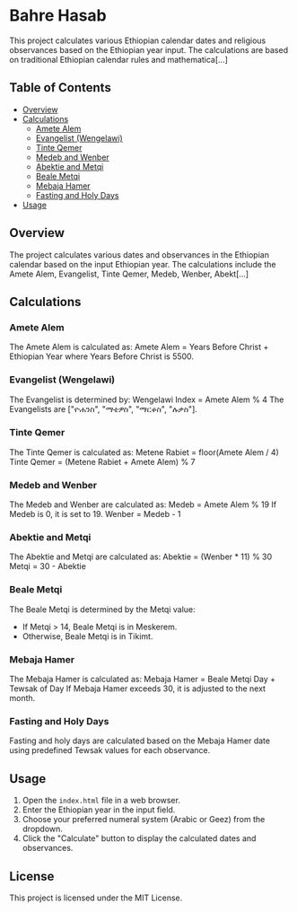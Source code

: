 # Bahre Hasab

This project calculates various Ethiopian calendar dates and religious observances based on the Ethiopian year input. The calculations are based on traditional Ethiopian calendar rules and mathematica[...]

## Table of Contents

- [Overview](#overview)
- [Calculations](#calculations)
  - [Amete Alem](#amete-alem)
  - [Evangelist (Wengelawi)](#evangelist-wengelawi)
  - [Tinte Qemer](#tinte-qemer)
  - [Medeb and Wenber](#medeb-and-wenber)
  - [Abektie and Metqi](#abektie-and-metqi)
  - [Beale Metqi](#beale-metqi)
  - [Mebaja Hamer](#mebaja-hamer)
  - [Fasting and Holy Days](#fasting-and-holy-days)
- [Usage](#usage)

## Overview

The project calculates various dates and observances in the Ethiopian calendar based on the input Ethiopian year. The calculations include the Amete Alem, Evangelist, Tinte Qemer, Medeb, Wenber, Abekt[...]

## Calculations

### Amete Alem

The Amete Alem is calculated as:
Amete Alem = Years Before Christ + Ethiopian Year
where Years Before Christ is 5500.

### Evangelist (Wengelawi)

The Evangelist is determined by:
Wengelawi Index = Amete Alem % 4
The Evangelists are ["ዮሐንስ", "ማቴዎስ", "ማርቆስ", "ሉቃስ"].

### Tinte Qemer

The Tinte Qemer is calculated as:
Metene Rabiet = floor(Amete Alem / 4)
Tinte Qemer = (Metene Rabiet + Amete Alem) % 7

### Medeb and Wenber

The Medeb and Wenber are calculated as:
Medeb = Amete Alem % 19
If Medeb is 0, it is set to 19.
Wenber = Medeb - 1

### Abektie and Metqi

The Abektie and Metqi are calculated as:
Abektie = (Wenber * 11) % 30
Metqi = 30 - Abektie

### Beale Metqi

The Beale Metqi is determined by the Metqi value:
- If Metqi > 14, Beale Metqi is in Meskerem.
- Otherwise, Beale Metqi is in Tikimt.

### Mebaja Hamer

The Mebaja Hamer is calculated as:
Mebaja Hamer = Beale Metqi Day + Tewsak of Day
If Mebaja Hamer exceeds 30, it is adjusted to the next month.

### Fasting and Holy Days

Fasting and holy days are calculated based on the Mebaja Hamer date using predefined Tewsak values for each observance.

## Usage

1. Open the `index.html` file in a web browser.
2. Enter the Ethiopian year in the input field.
3. Choose your preferred numeral system (Arabic or Geez) from the dropdown.
4. Click the "Calculate" button to display the calculated dates and observances.

## License

This project is licensed under the MIT License.
